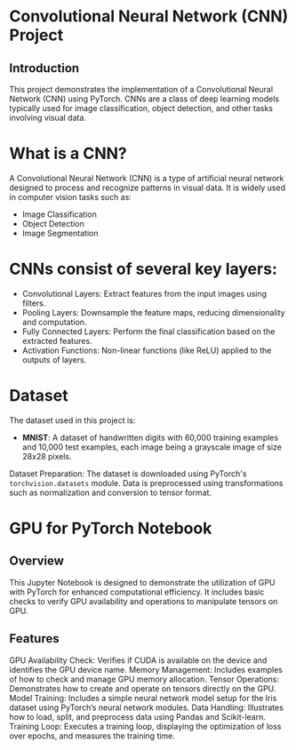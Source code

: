 # Convolutional Neural Network (CNN) Project

 ## Introduction
 This project demonstrates the implementation of a Convolutional Neural Network (CNN) using PyTorch.
 CNNs are a class of deep learning models typically used for image classification, object detection, 
 and other tasks involving visual data.

# What is a CNN?
 A Convolutional Neural Network (CNN) is a type of artificial neural network designed to process 
 and recognize patterns in visual data. It is widely used in computer vision tasks such as:

 - Image Classification
 - Object Detection
 - Image Segmentation

# CNNs consist of several key layers:

 - Convolutional Layers: Extract features from the input images using filters.
 - Pooling Layers: Downsample the feature maps, reducing dimensionality and computation.
 - Fully Connected Layers: Perform the final classification based on the extracted features.
 - Activation Functions: Non-linear functions (like ReLU) applied to the outputs of layers.

# Dataset

 The dataset used in this project is:
 - **MNIST**: A dataset of handwritten digits with 60,000 training examples and 10,000 test examples, 
 each image being a grayscale image of size 28x28 pixels.

 Dataset Preparation:
 The dataset is downloaded using PyTorch's `torchvision.datasets` module.
 Data is preprocessed using transformations such as normalization and conversion to tensor format.

# GPU for PyTorch Notebook
## Overview
This Jupyter Notebook is designed to demonstrate the utilization of GPU with PyTorch for enhanced computational efficiency. It includes basic checks to verify GPU availability and operations to manipulate tensors on GPU.

## Features
 GPU Availability Check: Verifies if CUDA is available on the device and identifies the GPU device name.
 Memory Management: Includes examples of how to check and manage GPU memory allocation.
 Tensor Operations: Demonstrates how to create and operate on tensors directly on the GPU.
 Model Training: Includes a simple neural network model setup for the Iris dataset using PyTorch’s neural network modules.
 Data Handling: Illustrates how to load, split, and preprocess data using Pandas and Scikit-learn.
 Training Loop: Executes a training loop, displaying the optimization of loss over epochs, and measures the training time.
